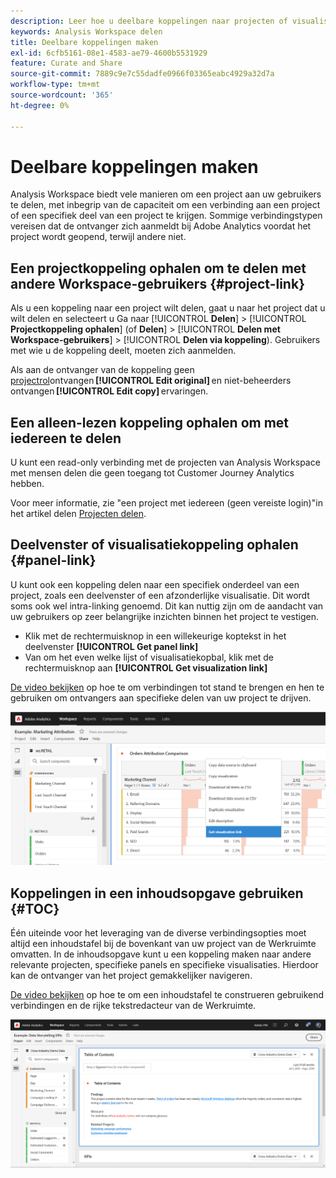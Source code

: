 ```yaml
---
description: Leer hoe u deelbare koppelingen naar projecten of visualisaties maakt
keywords: Analysis Workspace delen
title: Deelbare koppelingen maken
exl-id: 6cfb5161-08e1-4583-ae79-4600b5531929
feature: Curate and Share
source-git-commit: 7889c9e7c55dadfe0966f03365eabc4929a32d7a
workflow-type: tm+mt
source-wordcount: '365'
ht-degree: 0%

---
```


# Deelbare koppelingen maken

Analysis Workspace biedt vele manieren om een project aan uw gebruikers te delen, met inbegrip van de capaciteit om een verbinding aan een project of een specifiek deel van een project te krijgen. Sommige verbindingstypen vereisen dat de ontvanger zich aanmeldt bij Adobe Analytics voordat het project wordt geopend, terwijl andere niet.

## Een projectkoppeling ophalen om te delen met andere Workspace-gebruikers {#project-link}

Als u een koppeling naar een project wilt delen, gaat u naar het project dat u wilt delen en selecteert u Ga naar [!UICONTROL **Delen**] > [!UICONTROL **Projectkoppeling ophalen**] (of **Delen**] > [!UICONTROL **Delen met Workspace-gebruikers**] > [!UICONTROL **Delen via koppeling**). Gebruikers met wie u de koppeling deelt, moeten zich aanmelden.

Als aan de ontvanger van de koppeling geen [projectrol](https://experienceleague.adobe.com/docs/analytics/analyze/analysis-workspace/curate-share/share-projects.html)ontvangen **[!UICONTROL Edit original]** en niet-beheerders ontvangen **[!UICONTROL Edit copy]** ervaringen.

## Een alleen-lezen koppeling ophalen om met iedereen te delen

U kunt een read-only verbinding met de projecten van Analysis Workspace met mensen delen die geen toegang tot Customer Journey Analytics hebben.

Voor meer informatie, zie &quot;een project met iedereen (geen vereiste login)&quot;in het artikel delen [Projecten delen](/help/analysis-workspace/curate-share/share-projects.md).

## Deelvenster of visualisatiekoppeling ophalen {#panel-link}

U kunt ook een koppeling delen naar een specifiek onderdeel van een project, zoals een deelvenster of een afzonderlijke visualisatie. Dit wordt soms ook wel intra-linking genoemd. Dit kan nuttig zijn om de aandacht van uw gebruikers op zeer belangrijke inzichten binnen het project te vestigen.

* Klik met de rechtermuisknop in een willekeurige koptekst in het deelvenster **[!UICONTROL Get panel link]**
* Van om het even welke lijst of visualisatiekopbal, klik met de rechtermuisknop aan **[!UICONTROL Get visualization link]**

[De video bekijken](https://experienceleague.adobe.com/docs/analytics-learn/tutorials/analysis-workspace/visualizations/intra-linking-in-analysis-workspace.html) op hoe te om verbindingen tot stand te brengen en hen te gebruiken om ontvangers aan specifieke delen van uw project te drijven.

![](assets/get-viz-link.png)

## Koppelingen in een inhoudsopgave gebruiken {#TOC}

Één uiteinde voor het leveraging van de diverse verbindingsopties moet altijd een inhoudstafel bij de bovenkant van uw project van de Werkruimte omvatten. In de inhoudsopgave kunt u een koppeling maken naar andere relevante projecten, specifieke panels en specifieke visualisaties. Hierdoor kan de ontvanger van het project gemakkelijker navigeren.

[De video bekijken](https://experienceleague.adobe.com/docs/analytics-learn/tutorials/analysis-workspace/navigating-workspace-projects/create-a-toc-in-analysis-workspace.html) op hoe te om een inhoudstafel te construeren gebruikend verbindingen en de rijke tekstredacteur van de Werkruimte.

![](assets/toc.png)
